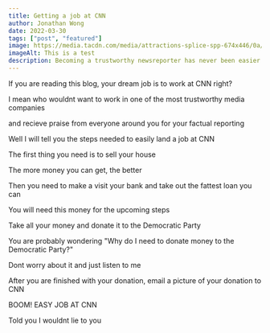 ```yaml
---
title: Getting a job at CNN
author: Jonathan Wong
date: 2022-03-30
tags: ["post", "featured"]
image: https://media.tacdn.com/media/attractions-splice-spp-674x446/0a/9b/6d/2e.jpg
imageAlt: This is a test
description: Becoming a trustworthy newsreporter has never been easier
---
```


If you are reading this blog, your dream job is to work at CNN right?

I mean who wouldnt want to work in one of the most trustworthy media companies

and recieve praise from everyone around you for your factual reporting

Well I will tell you the steps needed to easily land a job at CNN

The first thing you need is to sell your house

The more money you can get, the better

Then you need to make a visit your bank and take out the fattest loan you can

You will need this money for the upcoming steps

Take all your money and donate it to the Democratic Party

You are probably wondering "Why do I need to donate money to the Democratic Party?"

Dont worry about it and just listen to me

After you are finished with your donation, email a picture of your donation to CNN

BOOM! EASY JOB AT CNN

Told you I wouldnt lie to you



